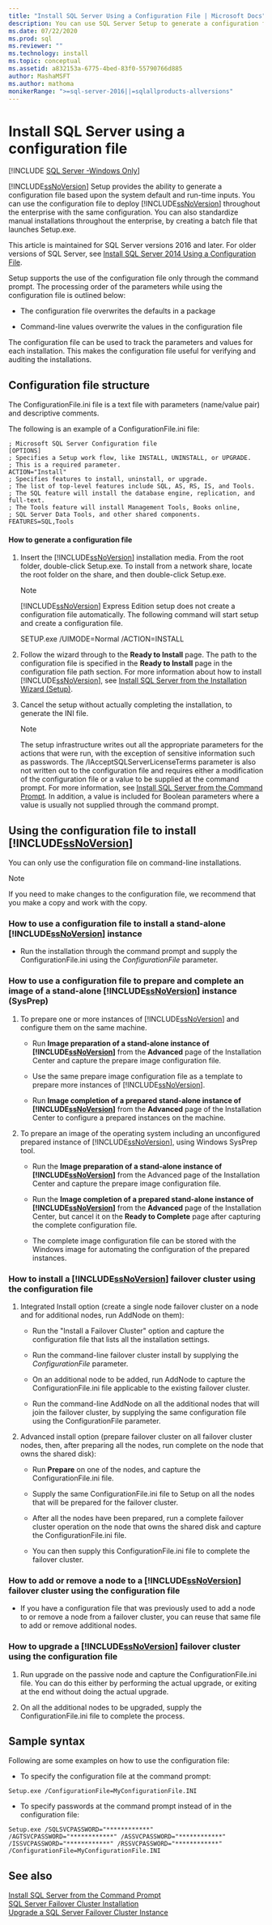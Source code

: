 ```yaml
---
title: "Install SQL Server Using a Configuration File | Microsoft Docs"
description: You can use SQL Server Setup to generate a configuration file to deploy SQL Server across your organization using a uniform configuration.
ms.date: 07/22/2020
ms.prod: sql
ms.reviewer: ""
ms.technology: install
ms.topic: conceptual
ms.assetid: a832153a-6775-4bed-83f0-55790766d885
author: MashaMSFT
ms.author: mathoma
monikerRange: ">=sql-server-2016||=sqlallproducts-allversions"
---
```

# Install SQL Server using a configuration file

[!INCLUDE [SQL Server -Windows Only](../../includes/applies-to-version/sql-windows-only.md)]
 
[!INCLUDE[ssNoVersion](../../includes/ssnoversion-md.md)] Setup provides the ability to generate a configuration file based upon the system default and run-time inputs. You can use the configuration file to deploy [!INCLUDE[ssNoVersion](../../includes/ssnoversion-md.md)] throughout the enterprise with the same configuration. You can also standardize manual installations throughout the enterprise, by creating a batch file that launches Setup.exe. 
 
This article is maintained for SQL Server versions 2016 and later. For older versions of SQL Server, see [Install SQL Server 2014 Using a Configuration File](/previous-versions/sql/2014/database-engine/install-windows/install-sql-server-using-a-configuration-file?view=sql-server-2014).
 
Setup supports the use of the configuration file only through the command prompt. The processing order of the parameters while using the configuration file is outlined below:  
  
-  The configuration file overwrites the defaults in a package  
  
-   Command-line values overwrite the values in the configuration file  
  
 The configuration file can be used to track the parameters and values for each installation. This makes the configuration file useful for verifying and auditing the installations. 
  
## Configuration file structure  
 The ConfigurationFile.ini file is a text file with parameters (name/value pair) and descriptive comments. 
  
 The following is an example of a ConfigurationFile.ini file:  
  
```  
; Microsoft SQL Server Configuration file  
[OPTIONS]  
; Specifies a Setup work flow, like INSTALL, UNINSTALL, or UPGRADE.  
; This is a required parameter.  
ACTION="Install"  
; Specifies features to install, uninstall, or upgrade.  
; The list of top-level features include SQL, AS, RS, IS, and Tools.  
; The SQL feature will install the database engine, replication, and full-text.  
; The Tools feature will install Management Tools, Books online,   
; SQL Server Data Tools, and other shared components.  
FEATURES=SQL,Tools  
```  
  
#### How to generate a configuration file  
  
1. Insert the [!INCLUDE[ssNoVersion](../../includes/ssnoversion-md.md)] installation media. From the root folder, double-click Setup.exe. To install from a network share, locate the root folder on the share, and then double-click Setup.exe. 
  
    > [!NOTE]  
    >  [!INCLUDE[ssNoVersion](../../includes/ssnoversion-md.md)] Express Edition setup does not create a configuration file automatically. The following command will start  setup and create a configuration file. 
    >   
    >  SETUP.exe /UIMODE=Normal /ACTION=INSTALL  
  
2. Follow the wizard through to the **Ready to Install** page. The path to the configuration file is specified in the **Ready to Install** page in the configuration file path section. For more information about how to install [!INCLUDE[ssNoVersion](../../includes/ssnoversion-md.md)], see [Install SQL Server from the Installation Wizard &#40;Setup&#41;](../../database-engine/install-windows/install-sql-server-from-the-installation-wizard-setup.md). 
  
3. Cancel the setup without actually completing the installation, to generate the INI file. 
  
    > [!NOTE]  
    >  The setup infrastructure writes out all the appropriate parameters for the actions that were run, with the exception of sensitive information such as passwords. The /IAcceptSQLServerLicenseTerms parameter is also not written out to the configuration file and requires either a modification of the configuration file or a value to be supplied at the command prompt. For more information, see [Install SQL Server from the Command Prompt](./install-sql-server-from-the-command-prompt.md). In addition, a value is included for Boolean parameters where a value is usually not supplied through the command prompt. 
  
## Using the configuration file to install [!INCLUDE[ssNoVersion](../../includes/ssnoversion-md.md)]  

You can only use the configuration file on command-line installations. 
  
> [!NOTE]  
> If you need to make changes to the configuration file, we recommend that you make a copy and work with the copy. 
  
### How to use a configuration file to install a stand-alone [!INCLUDE[ssNoVersion](../../includes/ssnoversion-md.md)] instance  
  
-   Run the installation through the command prompt and supply the ConfigurationFile.ini using the *ConfigurationFile* parameter. 
  
### How to use a configuration file to prepare and complete an image of a stand-alone [!INCLUDE[ssNoVersion](../../includes/ssnoversion-md.md)] instance (SysPrep)  
  
1. To prepare one or more instances of [!INCLUDE[ssNoVersion](../../includes/ssnoversion-md.md)] and configure them on the same machine. 
  
    - Run **Image preparation of a stand-alone instance of [!INCLUDE[ssNoVersion](../../includes/ssnoversion-md.md)]** from the **Advanced** page of the Installation Center and capture the prepare image configuration file. 
  
    - Use the same prepare image configuration file as a template to prepare more instances of [!INCLUDE[ssNoVersion](../../includes/ssnoversion-md.md)]. 
  
    - Run **Image completion of a prepared stand-alone instance of [!INCLUDE[ssNoVersion](../../includes/ssnoversion-md.md)]** from the **Advanced** page of the Installation Center to configure a prepared instances on the machine. 
  
2. To prepare an image of the operating system including an unconfigured prepared instance of [!INCLUDE[ssNoVersion](../../includes/ssnoversion-md.md)], using Windows SysPrep tool. 
  
    -   Run the **Image preparation of a stand-alone instance of [!INCLUDE[ssNoVersion](../../includes/ssnoversion-md.md)]** from the Advanced page of the Installation Center and capture the prepare image configuration file. 
  
    -   Run the **Image completion of a prepared stand-alone instance of [!INCLUDE[ssNoVersion](../../includes/ssnoversion-md.md)]** from the **Advanced** page of the Installation Center, but cancel it on the **Ready to Complete** page after capturing the complete configuration file. 
  
    -   The complete image configuration file can be stored with the Windows image for automating the configuration of the prepared instances. 
  
### How to install a [!INCLUDE[ssNoVersion](../../includes/ssnoversion-md.md)] failover cluster using the configuration file  
  
1. Integrated Install option (create a single node failover cluster on a node and for additional nodes, run AddNode on them):  
  
    -   Run the "Install a Failover Cluster" option and capture the configuration file that lists all the installation settings. 
  
    -   Run the command-line failover cluster install by supplying the *ConfigurationFile* parameter. 
  
    -   On an additional node to be added, run AddNode to capture the ConfigurationFile.ini file applicable to the existing failover cluster. 
  
    -   Run the command-line AddNode on all the additional nodes that will join the failover cluster, by supplying the same configuration file using the ConfigurationFile parameter. 
  
2. Advanced install option (prepare failover cluster on all failover cluster nodes, then, after preparing all the nodes, run complete on the node that owns the shared disk):  
  
    -   Run **Prepare** on one of the nodes, and capture the ConfigurationFile.ini file. 
  
    -   Supply the same ConfigurationFile.ini file to Setup on all the nodes that will be prepared for the failover cluster. 
  
    -   After all the nodes have been prepared, run a complete failover cluster operation on the node that owns the shared disk and capture the ConfigurationFile.ini file. 
  
    -   You can then supply this ConfigurationFile.ini file to complete the failover cluster. 
  
### How to add or remove a node to a [!INCLUDE[ssNoVersion](../../includes/ssnoversion-md.md)] failover cluster using the configuration file  
  
-   If you have a configuration file that was previously used to add a node to or remove a node from a failover cluster, you can reuse that same file to add or remove additional nodes. 
  
### How to upgrade a [!INCLUDE[ssNoVersion](../../includes/ssnoversion-md.md)] failover cluster using the configuration file  
  
1. Run upgrade on the passive node and capture the ConfigurationFile.ini file. You can do this either by performing the actual upgrade, or exiting at the end without doing the actual upgrade. 
  
2. On all the additional nodes to be upgraded, supply the ConfigurationFile.ini file to complete the process. 
  
## Sample syntax  
 Following are some examples on how to use the configuration file:  
  
-   To specify the configuration file at the command prompt:  
  
```  
Setup.exe /ConfigurationFile=MyConfigurationFile.INI  
```  
  
-   To specify passwords at the command prompt instead of in the configuration file:  
  
```  
Setup.exe /SQLSVCPASSWORD="************" /AGTSVCPASSWORD="************" /ASSVCPASSWORD="************" /ISSVCPASSWORD="************" /RSSVCPASSWORD="************" /ConfigurationFile=MyConfigurationFile.INI  
```  
  
## See also  
 [Install SQL Server from the Command Prompt](./install-sql-server-from-the-command-prompt.md)   
 [SQL Server Failover Cluster Installation](../../sql-server/failover-clusters/install/sql-server-failover-cluster-installation.md)   
 [Upgrade a SQL Server Failover Cluster Instance](../../sql-server/failover-clusters/windows/upgrade-a-sql-server-failover-cluster-instance.md)  
  
